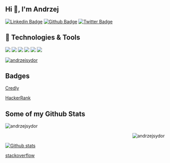 <!--
**andrzejsydor/andrzejsydor** is a ✨ _special_ ✨ repository because its `README.md` (this file) appears on your GitHub profile.

Here are some ideas to get you started:

- 🔭 I’m currently working on ...
- 🌱 I’m currently learning ...
- 👯 I’m looking to collaborate on ...
- 🤔 I’m looking for help with ...
- 💬 Ask me about ...
- 📫 How to reach me: ...
- 😄 Pronouns: ...
- ⚡ Fun fact: ...
-->

## Hi 👋, I'm Andrzej
[![Linkedin Badge](https://img.shields.io/badge/-andrzejsydor-0072b1?style=flat&logo=Linkedin&logoColor=white&link=https://www.linkedin.com/in/andrzejsydor/)](https://www.linkedin.com/in/andrzejsydor/) [![Github Badge](https://img.shields.io/badge/-andrzejsydor-grey?style=flat&logo=github&logoColor=white&link=https://github.com/andrzejsydor/)](https://www.github.com/andrzejsydor/) 
[![Twitter Badge](https://img.shields.io/badge/-AndrzejSydor-00acee?style=flat&logo=twitter&logoColor=white&link=https://twitter.com/AndrzejSydor/)](https://www.twitter.com/AndrzejSydor/) 
<!--
[![](https://img.shields.io/twitter/follow/andrzejsydor.svg?style=social)](https://twitter.com/intent/follow?screen_name=andrzejsydor)
-->
## 🔧 Technologies & Tools
![](https://img.shields.io/badge/Tools-Docker-informational?style=flat&logo=docker&logoColor=white&color=2bbc8a)
![](https://img.shields.io/badge/Tools-Kubernetes-informational?style=flat&logo=kubernetes&logoColor=white&color=2bbc8a)
![](https://img.shields.io/badge/Tools-AWS-informational?style=flat&logo=kubernetes&logoColor=white&color=2bbc8a)
![](https://img.shields.io/badge/Code-Java-informational?style=flat&logo=python&logoColor=white&color=2bbc8a)
![](https://img.shields.io/badge/Code-Python-informational?style=flat&logo=python&logoColor=white&color=2bbc8a)
![](https://img.shields.io/badge/Code-JavaScript-informational?style=flat&logo=javascript&logoColor=white&color=2bbc8a)

<!--
![](https://img.shields.io/badge/OS-Linux-informational?style=flat&logo=linux&logoColor=white&color=2bbc8a)
![](https://img.shields.io/badge/Editor-IntelliJ_IDEA-informational?style=flat&logo=intellij-idea&logoColor=white&color=2bbc8a)
![](https://img.shields.io/badge/Shell-Bash-informational?style=flat&logo=gnu-bash&logoColor=white&color=2bbc8a)
-->

<!--
![](https://img.shields.io/badge/Code-Golang-informational?style=flat&logo=go&logoColor=white&color=2bbc8a)
![](https://img.shields.io/badge/Code-Make-informational?style=flat&logo=cmake&logoColor=white&color=2bbc8a)
![](https://img.shields.io/badge/Code-Vue-informational?style=flat&logo=vue.js&logoColor=white&color=2bbc8a)
-->

<!--
![](https://img.shields.io/badge/Tools-Red_Hat_OpenShift-informational?style=flat&logo=red-hat-open-shift&logoColor=white&color=2bbc8a)
![](https://img.shields.io/badge/Cloud-Digital_Ocean-informational?style=flat&logo=digitalocean&logoColor=white&color=2bbc8a)
-->

<p align="left"> <a href="https://github.com/ryo-ma/github-profile-trophy"><img src="https://github-profile-trophy.vercel.app/?username=andrzejsydor" alt="andrzejsydor" /></a> </p>

## Badges

[Credly](https://www.credly.com/users/andrzej-sydor/badges)

[HackerRank](https://www.hackerrank.com/andrzejsydor?hr_r=1)



## Some of my Github Stats
<p align=left> <img src=https://komarev.com/ghpvc/?username=andrzejsydor alt=andrzejsydor /> </p>
<p align=right> <img src=https://profile-counter.glitch.me/%7Bandrzejsydor%7D/count.svg alt=andrzejsydor /> </p>

[![Github stats](https://github-readme-stats.vercel.app/api?username=andrzejsydor&show_icons=true&include_all_commits=true)](https://github.com/andrzejsydor/github-readme-stats)
<!--
[![Top Langs](https://github-readme-stats.vercel.app/api/top-langs/?username=andrzejsydor&layout=compact)](https://github.com/andrzejsydor/github-readme-stats)
-->

[stackoverflow](https://stackoverflow.com/users/1029822/andrzej-sydor)

